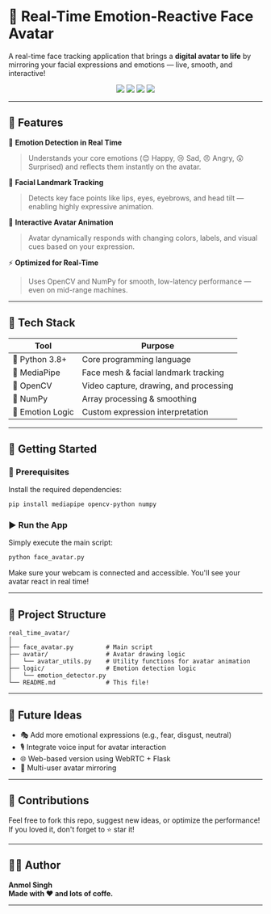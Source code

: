# 👤 Real-Time Emotion-Reactive Face Avatar

A real-time face tracking application that brings a **digital avatar to life** by mirroring your facial expressions and emotions — live, smooth, and interactive!

<p align="center">
  <img src="https://img.shields.io/badge/Built%20with-Python-blue?style=flat&logo=python"/>
  <img src="https://img.shields.io/badge/OpenCV-Enabled-green?style=flat&logo=opencv"/>
  <img src="https://img.shields.io/badge/MediaPipe-Facial%20Tracking-red?style=flat"/>
  <img src="https://img.shields.io/badge/Real--Time-Yes-ff69b4"/>
</p>

---

## 🌟 Features

🎯 **Emotion Detection in Real Time**  
> Understands your core emotions (😊 Happy, 😢 Sad, 😠 Angry, 😲 Surprised) and reflects them instantly on the avatar.

🎥 **Facial Landmark Tracking**  
> Detects key face points like lips, eyes, eyebrows, and head tilt — enabling highly expressive animation.

🎨 **Interactive Avatar Animation**  
> Avatar dynamically responds with changing colors, labels, and visual cues based on your expression.

⚡ **Optimized for Real-Time**  
> Uses OpenCV and NumPy for smooth, low-latency performance — even on mid-range machines.

---

## 🧠 Tech Stack

| Tool         | Purpose                             |
|--------------|-------------------------------------|
| 🐍 Python 3.8+ | Core programming language           |
| 🧠 MediaPipe  | Face mesh & facial landmark tracking |
| 🎥 OpenCV     | Video capture, drawing, and processing |
| 🔢 NumPy      | Array processing & smoothing         |
| 🎯 Emotion Logic | Custom expression interpretation    |

---

## 🚀 Getting Started

### 🔧 Prerequisites

Install the required dependencies:

```bash
pip install mediapipe opencv-python numpy
```

### ▶️ Run the App

Simply execute the main script:

```bash
python face_avatar.py
```

Make sure your webcam is connected and accessible. You'll see your avatar react in real time!

---

## 📂 Project Structure

```
real_time_avatar/
│
├── face_avatar.py         # Main script
├── avatar/                # Avatar drawing logic
│   └── avatar_utils.py    # Utility functions for avatar animation
├── logic/                 # Emotion detection logic
│   └── emotion_detector.py
└── README.md              # This file!
```

---

## 🤖 Future Ideas

- 🎭 Add more emotional expressions (e.g., fear, disgust, neutral)
- 🎙️ Integrate voice input for avatar interaction
- 🌐 Web-based version using WebRTC + Flask
- 👥 Multi-user avatar mirroring

---

## 🙌 Contributions

Feel free to fork this repo, suggest new ideas, or optimize the performance!  
If you loved it, don't forget to ⭐ star it!

---

## 🧑‍💻 Author

**Anmol Singh**  
**Made with ❤️ and lots of coffe.**

---
